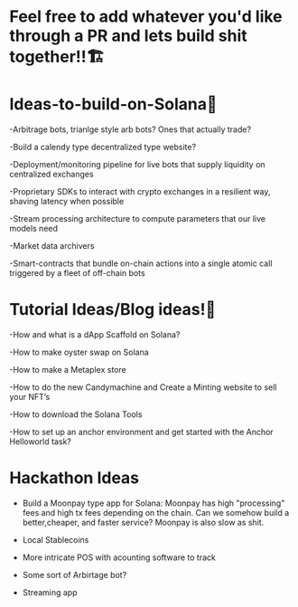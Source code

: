 # Feel free to add whatever you'd like through a PR and lets build shit together!!🏗



# Ideas-to-build-on-Solana🥷


-Arbitrage bots, trianlge style arb bots? Ones that actually trade?

-Build a calendy type decentralized type website?

-Deployment/monitoring pipeline for live bots that supply liquidity on centralized exchanges

-Proprietary SDKs to interact with crypto exchanges in a resilient way, shaving latency when possible

-Stream processing architecture to compute parameters that our live models need

-Market data archivers

-Smart-contracts that bundle on-chain actions into a single atomic call triggered by a fleet of off-chain bots



# Tutorial Ideas/Blog ideas!🧐


-How and what is a dApp Scaffold on Solana?

-How to make oyster swap on Solana

-How to make a Metaplex store

-How to do the new Candymachine and Create a Minting website to sell your NFT’s

-How to download the Solana Tools

-How to set up an anchor environment and get started with the Anchor Helloworld task?



# Hackathon Ideas

- Build a Moonpay type app for Solana: Moonpay has high "processing" fees and high tx fees depending on the chain. Can we somehow build a better,cheaper, and faster service? Moonpay is also slow as shit.

- Local Stablecoins

- More intricate POS with acounting software to track 

- Some sort of Arbirtage bot?

- Streaming app





